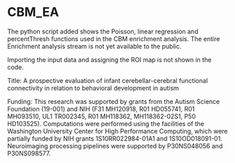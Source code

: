 # CBM_EA
The python script added shows the Poisson, linear regression and percentThresh functions used in the CBM enrichment analysis. The entire Enrichment analysis stream is not yet available to the public.

Importing the input data and assigning the ROI map is not shown in the code.

Title: A prospective evaluation of infant cerebellar-cerebral functional connectivity in relation to behavioral development in autism

Funding: This research was supported by grants from the Autism Science Foundation (19-001) and NIH (F31 MH120918, R01 HD055741, R01 MH093510, UL1 TR002345, R01 MH118362, MH118362-02S1, P50 HD103525). Computations were performed using the facilities of the Washington University Center for High Performance Computing, which were partially funded by NIH grants 1S10RR022984-01A1 and 1S10OD018091-01. Neuroimaging processing pipelines were supported by P30NS048056 and P30NS098577.
